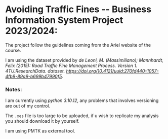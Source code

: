 # Avoiding Traffic Fines -- Business Information System Project 2023/2024:

The project follow the guidelines coming from the Ariel website of the course.

I am using the dataset provided by *de Leoni, M. (Massimiliano); Mannhardt, Felix (2015): Road Traffic Fine Management Process. Version 1. 4TU.ResearchData. dataset. https://doi.org/10.4121/uuid:270fd440-1057-4fb9-89a9-b699b47990f5*. 

### Notes:

I am currently using *python 3.10.12*, any problems that involves versioning are out of my control.

The `.xes` file is too large to be uploaded, if u wish to replicate my analysis you should download it by yourself.

I am using PMTK as external tool.